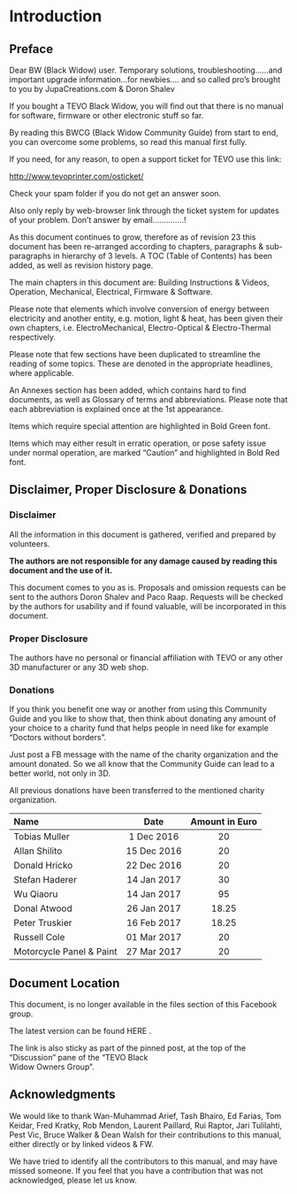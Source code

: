 # Introduction

## Preface

Dear BW \(Black Widow\) user. Temporary solutions, troubleshooting……and important upgrade information…for newbies…. and so called pro’s brought to you by JupaCreations.com & Doron Shalev

If you bought a TEVO Black Widow, you will find out that there is no manual for software, firmware or other electronic stuff so far.

By reading this BWCG \(Black Widow Community Guide\) from start to end, you can overcome some problems, so read this manual first fully.

If you need, for any reason, to open a support ticket for TEVO use this link:

[http://www.tevoprinter.com/osticket/                      
](http://www.tevoprinter.com/osticket/)

Check your spam folder if you do not get an answer soon.

Also only reply by web-browser link through the ticket system for updates of your problem. Don’t answer by email…………..!

As this document continues to grow, therefore as of revision 23 this document has been re-arranged according to chapters, paragraphs & sub-paragraphs in hierarchy of 3 levels. A TOC \(Table of Contents\) has been added, as well as revision history page.

The main chapters in this document are: Building Instructions & Videos, Operation, Mechanical, Electrical, Firmware & Software.

Please note that elements which involve conversion of energy between electricity and another entity, e.g. motion, light & heat, has been given their own chapters, i.e. ElectroMechanical, Electro-Optical & Electro-Thermal respectively.

Please note that few sections have been duplicated to streamline the reading of some topics. These are denoted in the appropriate headlines, where applicable.

An Annexes section has been added, which contains hard to find documents, as well as Glossary of terms and abbreviations. Please note that each abbreviation is explained once at the 1st appearance.

Items which require special attention are highlighted in Bold Green font.

Items which may either result in erratic operation, or pose safety issue under normal operation, are marked “Caution” and highlighted in Bold Red font.

## Disclaimer, Proper Disclosure & Donations

### Disclaimer

All the information in this document is gathered, verified and prepared by volunteers.

**The authors are not responsible for any damage caused by reading this document and the use  of it.**

This document comes to you as is. Proposals and omission requests can be sent to the authors Doron Shalev and Paco Raap. Requests will be checked by the authors for usability and if found valuable, will be incorporated in this document.

### Proper Disclosure

The authors have no personal or financial affiliation with TEVO or any other 3D manufacturer or any 3D web shop.

### Donations

If you think you benefit one way or another from using this Community Guide and you like to show that, then think about donating any amount of your choice to a charity fund that helps people in need like for example “Doctors without borders”.

Just post a FB message with the name of the charity organization and the amount donated. So we all know that the Community Guide can lead to a better world, not only in 3D.

All previous donations have been transferred to the mentioned charity organization.

| Name | Date | Amount in Euro |
| :--- | :---: | :---: |
| Tobias Muller | 1 Dec 2016 | 20 |
| Allan Shilito | 15 Dec 2016 | 20 |
| Donald Hricko | 22 Dec 2016 | 20 |
| Stefan Haderer | 14 Jan 2017 | 30 |
| Wu Qiaoru | 14 Jan 2017 | 95 |
| Donal Atwood | 26 Jan 2017 | 18.25 |
| Peter Truskier | 16 Feb 2017 | 18.25 |
| Russell Cole | 01 Mar 2017 | 20 |
| Motorcycle Panel & Paint | 27 Mar 2017 | 20 |

## Document Location

This document, is no longer available in the files section of this Facebook group.

The latest version can be found HERE .

The link is also sticky as part of the pinned post, at the top of the “Discussion” pane of the “TEVO Black  
 Widow Owners Group”.

## Acknowledgments

We would like to thank Wan-Muhammad Arief, Tash Bhairo, Ed Farias, Tom Keidar, Fred Kratky, Rob Mendon, Laurent Paillard, Rui Raptor, Jari Tulilahti, Pest Vic, Bruce Walker & Dean Walsh for their contributions to this manual, either directly or by linked videos & FW.

We have tried to identify all the contributors to this manual, and may have missed someone. If you feel that you have a contribution that was not acknowledged, please let us know.

